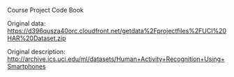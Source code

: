 Course Project Code Book

Original data:
https://d396qusza40orc.cloudfront.net/getdata%2Fprojectfiles%2FUCI%20HAR%20Dataset.zip

Original description:
 http://archive.ics.uci.edu/ml/datasets/Human+Activity+Recognition+Using+Smartphones
 
 
